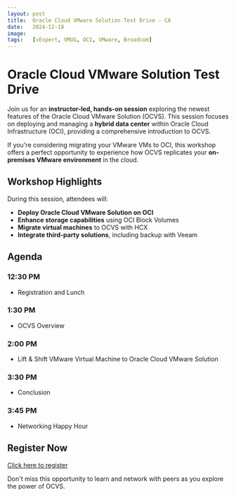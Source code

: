 ```yaml
---
layout: post
title:  Oracle Cloud VMware Solution Test Drive - CA
date:   2024-12-18
image:  
tags:   [vExpert, VMUG, OCI, VMware, Broadcom]
---
```

# Oracle Cloud VMware Solution Test Drive

Join us for an **instructor-led, hands-on session** exploring the newest features of the Oracle Cloud VMware Solution (OCVS). This session focuses on deploying and managing a **hybrid data center** within Oracle Cloud Infrastructure (OCI), providing a comprehensive introduction to OCVS.

If you're considering migrating your VMware VMs to OCI, this workshop offers a perfect opportunity to experience how OCVS replicates your **on-premises VMware environment** in the cloud.

## Workshop Highlights

During this session, attendees will:

- **Deploy Oracle Cloud VMware Solution on OCI**
- **Enhance storage capabilities** using OCI Block Volumes
- **Migrate virtual machines** to OCVS with HCX
- **Integrate third-party solutions**, including backup with Veeam

## Agenda

### **12:30 PM**  
- Registration and Lunch  

### **1:30 PM**  
- OCVS Overview  

### **2:00 PM**  
- Lift & Shift VMware Virtual Machine to Oracle Cloud VMware Solution  

### **3:30 PM**  
- Conclusion  

### **3:45 PM**  
- Networking Happy Hour  

## Register Now  
[Click here to register](https://eventreg.oracle.com/profile/form/index.cfm?PKformID=0x103332843094&source=)

Don't miss this opportunity to learn and network with peers as you explore the power of OCVS.

